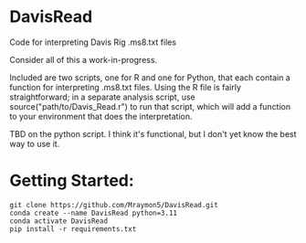 # DavisRead
Code for interpreting Davis Rig .ms8.txt files

Consider all of this a work-in-progress.

Included are two scripts, one for R and one for Python, that each contain a function for interpreting .ms8.txt files.
Using the R file is fairly straightforward; in a separate analysis script, use source("path/to/Davis_Read.r") to run that script, which will add a function to your environment that does the interpretation.

TBD on the python script. I think it's functional, but I don't yet know the best way to use it.

# Getting Started:

```
git clone https://github.com/Mraymon5/DavisRead.git
conda create --name DavisRead python=3.11
conda activate DavisRead
pip install -r requirements.txt
```
